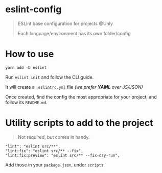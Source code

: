 # eslint-config

> ESLint base configuration for projects @Unly
>
> Each language/environment has its own folder/config

# How to use

`yarn add -D eslint`

Run `eslint init` and follow the CLI guide.

It will create a `.eslintrc.yml` file _(we prefer **YAML** over JS/JSON)_

Once created, find the config the most appropriate for your project, and follow its `README.md`.

# Utility scripts to add to the project

> Not required, but comes in handy.

```
"lint": "eslint src/**",
"lint:fix": "eslint src/** --fix",
"lint:fix:preview": "eslint src/** --fix-dry-run",
```

Add those in your `package.json`, under `scripts`.
